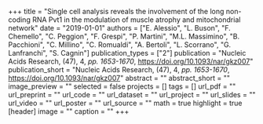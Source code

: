 +++
title = "Single cell analysis reveals the involvement of the long non-coding RNA Pvt1 in the modulation of muscle atrophy and mitochondrial network"
date = "2019-01-01"
authors = ["E. Alessio", "L. Buson", "F. Chemello", "C. Peggion", "F. Grespi", "P. Martini", "M.L. Massimino", "B. Pacchioni", "C. Millino", "C. Romualdi", "A. Bertoli", "L. Scorrano", "G. Lanfranchi", "S. Cagnin"]
publication_types = ["2"]
publication = "Nucleic Acids Research, (47), 4, _pp. 1653-1670_, https://doi.org/10.1093/nar/gkz007"
publication_short = "Nucleic Acids Research, (47), 4, _pp. 1653-1670_, https://doi.org/10.1093/nar/gkz007"
abstract = ""
abstract_short = ""
image_preview = ""
selected = false
projects = []
tags = []
url_pdf = ""
url_preprint = ""
url_code = ""
url_dataset = ""
url_project = ""
url_slides = ""
url_video = ""
url_poster = ""
url_source = ""
math = true
highlight = true
[header]
image = ""
caption = ""
+++
